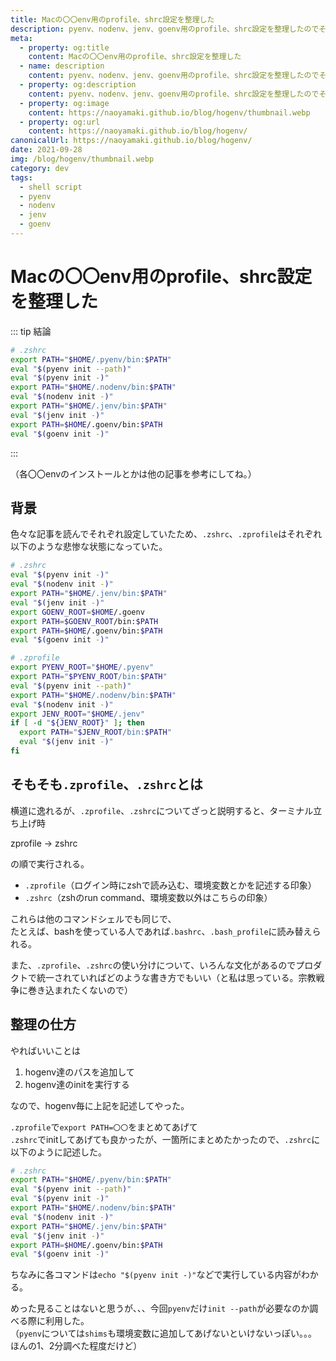 ```yaml
---
title: Macの〇〇env用のprofile、shrc設定を整理した
description: pyenv、nodenv、jenv、goenv用のprofile、shrc設定を整理したのでそのついでの備忘録
meta:
  - property: og:title
    content: Macの〇〇env用のprofile、shrc設定を整理した
  - name: description
    content: pyenv、nodenv、jenv、goenv用のprofile、shrc設定を整理したのでそのついでの備忘録
  - property: og:description
    content: pyenv、nodenv、jenv、goenv用のprofile、shrc設定を整理したのでそのついでの備忘録
  - property: og:image
    content: https://naoyamaki.github.io/blog/hogenv/thumbnail.webp
  - property: og:url
    content: https://naoyamaki.github.io/blog/hogenv/
canonicalUrl: https://naoyamaki.github.io/blog/hogenv/
date: 2021-09-28
img: /blog/hogenv/thumbnail.webp
category: dev
tags:
  - shell script
  - pyenv
  - nodenv
  - jenv
  - goenv
---
```


# Macの〇〇env用のprofile、shrc設定を整理した

::: tip 結論
```sh
# .zshrc
export PATH="$HOME/.pyenv/bin:$PATH"
eval "$(pyenv init --path)"
eval "$(pyenv init -)"
export PATH="$HOME/.nodenv/bin:$PATH"
eval "$(nodenv init -)"
export PATH="$HOME/.jenv/bin:$PATH"
eval "$(jenv init -)"
export PATH=$HOME/.goenv/bin:$PATH
eval "$(goenv init -)"
```
:::

（各〇〇envのインストールとかは他の記事を参考にしてね。）

## 背景

色々な記事を読んでそれぞれ設定していたため、`.zshrc`、`.zprofile`はそれぞれ以下のような悲惨な状態になっていた。

```sh
# .zshrc
eval "$(pyenv init -)"
eval "$(nodenv init -)"
export PATH="$HOME/.jenv/bin:$PATH"
eval "$(jenv init -)"
export GOENV_ROOT=$HOME/.goenv
export PATH=$GOENV_ROOT/bin:$PATH
export PATH=$HOME/.goenv/bin:$PATH
eval "$(goenv init -)"
```


```sh
# .zprofile
export PYENV_ROOT="$HOME/.pyenv"
export PATH="$PYENV_ROOT/bin:$PATH"
eval "$(pyenv init --path)"
export PATH="$HOME/.nodenv/bin:$PATH"
eval "$(nodenv init -)"
export JENV_ROOT="$HOME/.jenv"
if [ -d "${JENV_ROOT}" ]; then
  export PATH="$JENV_ROOT/bin:$PATH"
  eval "$(jenv init -)"
fi
```

## そもそも`.zprofile`、`.zshrc`とは

横道に逸れるが、`.zprofile`、`.zshrc`についてざっと説明すると、ターミナル立ち上げ時

zprofile -> zshrc

の順で実行される。  

- `.zprofile`（ログイン時にzshで読み込む、環境変数とかを記述する印象）
- `.zshrc`（zshのrun command、環境変数以外はこちらの印象）

これらは他のコマンドシェルでも同じで、  
たとえば、bashを使っている人であれば`.bashrc`、`.bash_profile`に読み替えられる。

また、`.zprofile`、`.zshrc`の使い分けについて、いろんな文化があるのでプロダクトで統一されていればどのような書き方でもいい（と私は思っている。宗教戦争に巻き込まれたくないので）

## 整理の仕方

やればいいことは

1. hogenv達のパスを追加して
1. hogenv達のinitを実行する

なので、hogenv毎に上記を記述してやった。

`.zprofile`で`export PATH=〇〇`をまとめてあげて  
`.zshrc`でinitしてあげても良かったが、一箇所にまとめたかったので、`.zshrc`に以下のように記述した。

```sh
# .zshrc
export PATH="$HOME/.pyenv/bin:$PATH"
eval "$(pyenv init --path)"
eval "$(pyenv init -)"
export PATH="$HOME/.nodenv/bin:$PATH"
eval "$(nodenv init -)"
export PATH="$HOME/.jenv/bin:$PATH"
eval "$(jenv init -)"
export PATH=$HOME/.goenv/bin:$PATH
eval "$(goenv init -)"
```

ちなみに各コマンドは`echo "$(pyenv init -)"`などで実行している内容がわかる。

めった見ることはないと思うが、、、今回`pyenv`だけ`init --path`が必要なのか調べる際に利用した。  
（`pyenv`については`shims`も環境変数に追加してあげないといけないっぽい。。。ほんの1、2分調べた程度だけど）